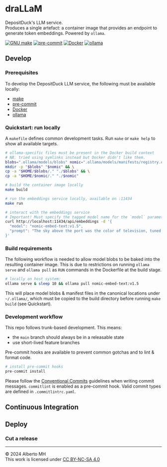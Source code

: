 # draLLaM

DepositDuck's LLM service.  
Produces a single artefact: a container image that provides an endpoint to
generate token embeddings. Powered by `ollama`.

[![GNU make](https://img.shields.io/badge/GNU_make-f2efe4?logo=gnu&logoColor=a32d2a)](https://github.com/pre-commit/pre-commit)
[![pre-commit](https://img.shields.io/badge/pre--commit-FAB040?logo=pre-commit&logoColor=1f2d23)](https://github.com/pre-commit/pre-commit)
[![Docker](https://img.shields.io/badge/Docker-2496ED?logo=docker&logoColor=ffffff)](https://docs.docker.com/manuals/)
[![ollama](https://img.shields.io/badge/%F0%9F%A6%99%20ollama-black.svg)](https://ollama.com/)

## Develop

### Prerequisites

To develop the DepositDuck LLM service, the following must be available locally:

- [make](https://www.gnu.org/software/make/)
- [pre-commit](https://pre-commit.com/)
- [Docker](https://docs.docker.com/)
- [ollama](https://ollama.com/download)

### Quickstart: run locally

A `makefile` defines common development tasks. Run `make` or `make help` to show all
available targets.

```sh
# ollama-specific files must be present in the Docker build context
# NB. tried using symlinks instead but Docker didn't like them.
blobs=".ollama/models/blobs" nomic=".ollama/models/manifests/registry.ollama.ai/library/nomic-embed-text" && \
mkdir -p "$blobs" "$nomic" && \
cp -a "$HOME/$blobs/." "./$blobs" && \
cp -a "$HOME/$nomic/." "./$nomic"

# build the container image locally
make build

# run the embeddings service locally, available on :11434
make run

# interact with the embeddings service
# Important! Must specify the tagged model name for the `model` parameter.
curl http://localhost:11434/api/embeddings -d '{
  "model": "nomic-embed-text:v1.5",
  "prompt": "The sky above the port was the color of television, tuned to a dead channel."
}'
```

### Build requirements

The following workflow is needed to allow model blobs to be baked into the resulting
container image. This is due to restrictions on running `ollama serve` and `ollama pull`
as `RUN` commands in the Dockerfile at the build stage.

```sh
# locally on host system:
ollama serve & sleep 10 && ollama pull nomic-embed-text:v1.5
```

This will place model blobs & manifest files in the canonical locations under `~/.ollama/`,
which must be copied to the build directory before running `make build` (see Quickstart).

### Development workflow

This repo follows trunk-based development. This means:

- the `main` branch should always be in a releasable state
- use short-lived feature branches

Pre-commit hooks are available to prevent common gotchas and to lint & format code.

```sh
# install pre-commit hooks
pre-commit install
```

Please follow the [Conventional Commits](https://www.conventionalcommits.org/en/v1.0.0/)
guidelines when writing commit messages.
`commitlint` is enabled as a pre-commit hook. Valid commit types are defined in `.commitlintrc.yaml`.

## Continuous Integration

## Deploy

### Cut a release

---
&copy; 2024 Alberto MH  
This work is licensed under [CC BY-NC-SA 4.0](https://creativecommons.org/licenses/by-nc-sa/4.0/)
